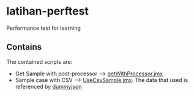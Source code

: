 # latihan-perftest
Performance test for learning

## Contains
The contained scripts are:
- Get Sample with post-processor --> [getWithProcessor.jmx](https://github.com/fathirwafda/latihan-perftest/blob/master/getWithProcessor.jmx)
- Sample case with CSV --> [UseCsvSample.jmx](https://github.com/fathirwafda/latihan-perftest/blob/master/csvsamples/UseCsvSample.jmx). The data that used is referenced by [dummyjson](https://dummyjson.com/docs/auth)
